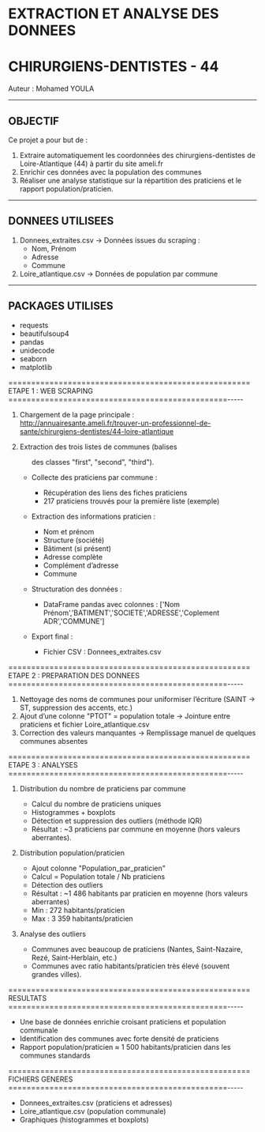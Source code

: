 
#        EXTRACTION ET ANALYSE DES DONNEES
#           CHIRURGIENS-DENTISTES - 44


Auteur : Mohamed YOULA

-----------------------------------------------------
OBJECTIF
-----------------------------------------------------
Ce projet a pour but de :
1. Extraire automatiquement les coordonnées des chirurgiens-dentistes 
   de Loire-Atlantique (44) à partir du site ameli.fr
2. Enrichir ces données avec la population des communes
3. Réaliser une analyse statistique sur la répartition
   des praticiens et le rapport population/praticien.

-----------------------------------------------------
DONNEES UTILISEES
-----------------------------------------------------
1. Donnees_extraites.csv  → Données issues du scraping :
   - Nom, Prénom
   - Adresse
   - Commune
2. Loire_atlantique.csv   → Données de population
   par commune

-----------------------------------------------------
PACKAGES UTILISES
-----------------------------------------------------
- requests
- beautifulsoup4
- pandas
- unidecode
- seaborn
- matplotlib

=====================================================
ETAPE 1 : WEB SCRAPING
================================================-----
1. Chargement de la page principale :
   http://annuairesante.ameli.fr/trouver-un-professionnel-de-sante/chirurgiens-dentistes/44-loire-atlantique

2. Extraction des trois listes de communes (balises <ul> des classes "first", "second", "third").

3. Collecte des praticiens par commune :
   - Récupération des liens des fiches praticiens
   - 217 praticiens trouvés pour la première liste (exemple)

4. Extraction des informations praticien :
   - Nom et prénom
   - Structure (société)
   - Bâtiment (si présent)
   - Adresse complète
   - Complément d’adresse
   - Commune

5. Structuration des données :
   - DataFrame pandas avec colonnes :
     ['Nom Prénom','BATIMENT','SOCIETE','ADRESSE','Coplement ADR','COMMUNE']

6. Export final :
   - Fichier CSV : Donnees_extraites.csv

=====================================================
ETAPE 2 : PREPARATION DES DONNEES
================================================-----
1. Nettoyage des noms de communes pour uniformiser l’écriture
   (SAINT → ST, suppression des accents, etc.)
2. Ajout d’une colonne "PTOT" = population totale
   → Jointure entre praticiens et fichier Loire_atlantique.csv
3. Correction des valeurs manquantes
   → Remplissage manuel de quelques communes absentes

=====================================================
ETAPE 3 : ANALYSES
================================================-----
1) Distribution du nombre de praticiens par commune
   - Calcul du nombre de praticiens uniques
   - Histogrammes + boxplots
   - Détection et suppression des outliers (méthode IQR)
   - Résultat : ~3 praticiens par commune en moyenne
     (hors valeurs aberrantes).

2) Distribution population/praticien
   - Ajout colonne "Population_par_praticien"
   - Calcul = Population totale / Nb praticiens
   - Détection des outliers
   - Résultat : ~1 486 habitants par praticien en moyenne
     (hors valeurs aberrantes)
   - Min : 272 habitants/praticien
   - Max : 3 359 habitants/praticien

3) Analyse des outliers
   - Communes avec beaucoup de praticiens (Nantes,
     Saint-Nazaire, Rezé, Saint-Herblain, etc.)
   - Communes avec ratio habitants/praticien très élevé
     (souvent grandes villes).

=====================================================
RESULTATS
================================================-----
- Une base de données enrichie croisant praticiens et 
  population communale
- Identification des communes avec forte densité
  de praticiens
- Rapport population/praticien ≈ 1 500 habitants/praticien
  dans les communes standards

=====================================================
FICHIERS GENERES
================================================-----
- Donnees_extraites.csv  (praticiens et adresses)
- Loire_atlantique.csv   (population communale)
- Graphiques (histogrammes et boxplots)

